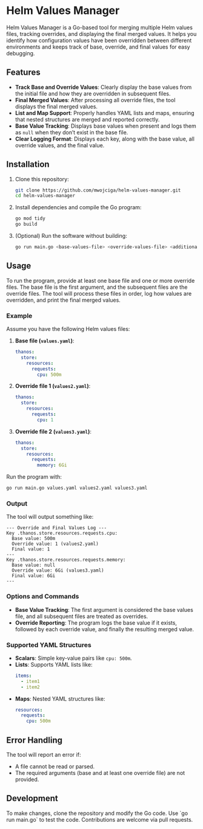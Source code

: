 
# Helm Values Manager

Helm Values Manager is a Go-based tool for merging multiple Helm values files, tracking overrides, and displaying the final merged values. It helps you identify how configuration values have been overridden between different environments and keeps track of base, override, and final values for easy debugging.

## Features

- **Track Base and Override Values**: Clearly display the base values from the initial file and how they are overridden in subsequent files.
- **Final Merged Values**: After processing all override files, the tool displays the final merged values.
- **List and Map Support**: Properly handles YAML lists and maps, ensuring that nested structures are merged and reported correctly.
- **Base Value Tracking**: Displays base values when present and logs them as `null` when they don’t exist in the base file.
- **Clear Logging Format**: Displays each key, along with the base value, all override values, and the final value.

## Installation

1. Clone this repository:

   ```bash
   git clone https://github.com/mwojciga/helm-values-manager.git
   cd helm-values-manager
   ```

2. Install dependencies and compile the Go program:

   ```bash
   go mod tidy
   go build
   ```

3. (Optional) Run the software without building:

   ```bash
   go run main.go <base-values-file> <override-values-file> <additional-override-files>
   ```

## Usage

To run the program, provide at least one base file and one or more override files. The base file is the first argument, and the subsequent files are the override files. The tool will process these files in order, log how values are overridden, and print the final merged values.

### Example

Assume you have the following Helm values files:

1. **Base file (`values.yaml`)**:

   ```yaml
   thanos:
     store:
       resources:
         requests:
           cpu: 500m
   ```

2. **Override file 1 (`values2.yaml`)**:

   ```yaml
   thanos:
     store:
       resources:
         requests:
           cpu: 1
   ```

3. **Override file 2 (`values3.yaml`)**:

   ```yaml
   thanos:
     store:
       resources:
         requests:
           memory: 6Gi
   ```

Run the program with:

```bash
go run main.go values.yaml values2.yaml values3.yaml
```

### Output

The tool will output something like:

```
--- Override and Final Values Log ---
Key .thanos.store.resources.requests.cpu:
  Base value: 500m
  Override value: 1 (values2.yaml)
  Final value: 1
---
Key .thanos.store.resources.requests.memory:
  Base value: null
  Override value: 6Gi (values3.yaml)
  Final value: 6Gi
---
```

### Options and Commands

- **Base Value Tracking**: The first argument is considered the base values file, and all subsequent files are treated as overrides.
- **Override Reporting**: The program logs the base value if it exists, followed by each override value, and finally the resulting merged value.

### Supported YAML Structures

- **Scalars**: Simple key-value pairs like `cpu: 500m`.
- **Lists**: Supports YAML lists like:
  ```yaml
  items:
    - item1
    - item2
  ```
- **Maps**: Nested YAML structures like:
  ```yaml
  resources:
    requests:
      cpu: 500m
  ```

## Error Handling

The tool will report an error if:
- A file cannot be read or parsed.
- The required arguments (base and at least one override file) are not provided.

## Development

To make changes, clone the repository and modify the Go code. Use \`go run main.go\` to test the code. Contributions are welcome via pull requests.

